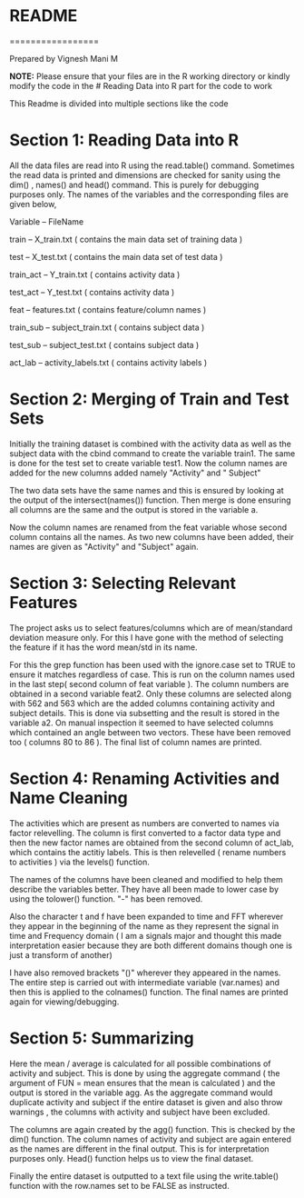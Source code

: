 # README
=================

Prepared by Vignesh Mani M

**NOTE:** Please ensure that your files are in the R working directory or kindly modify the code in the # Reading Data into R part for the code to work

This Readme is divided into multiple sections like the code

# Section 1: Reading Data into R

All the data files are read into R using the read.table() command. Sometimes the read data is printed and dimensions are checked for sanity using the dim() , names() and head() command. This is purely for debugging purposes only. The names of the variables and the corresponding files are given below,

Variable – FileName

train – X\_train.txt ( contains the main data set of training data )

test – X\_test.txt ( contains the main data set of test data )

train\_act – Y\_train.txt ( contains activity data )

test\_act – Y\_test.txt ( contains activity data )

feat – features.txt ( contains feature/column names )

train\_sub – subject\_train.txt ( contains subject data )

test\_sub – subject\_test.txt ( contains subject data )

act\_lab – activity\_labels.txt ( contains activity labels )

# Section 2: Merging of Train and Test Sets

Initially the training dataset is combined with the activity data as well as the subject data with the cbind command to create the variable train1. The same is done for the test set to create variable test1. Now the column names are added for the new columns added namely "Activity" and " Subject"

The two data sets have the same names and this is ensured by looking at the output of the intersect(names()) function. Then merge is done ensuring all columns are the same and the output is stored in the variable a.

Now the column names are renamed from the feat variable whose second column contains all the names. As two new columns have been added, their names are given as "Activity" and "Subject" again.

# Section 3: Selecting Relevant Features

The project asks us to select features/columns which are of mean/standard deviation measure only. For this I have gone with the method of selecting the feature if it has the word mean/std in its name.

For this the grep function has been used with the ignore.case set to TRUE to ensure it matches regardless of case. This is run on the column names used in the last step( second column of feat variable ). The column numbers are obtained in a second variable feat2. Only these columns are selected along with 562 and 563 which are the added columns containing activity and subject details. This is done via subsetting and the result is stored in the variable a2. On manual inspection it seemed to have selected columns which contained an angle between two vectors. These have been removed too ( columns 80 to 86 ). The final list of column names are printed.

# Section 4: Renaming Activities and Name Cleaning

The activities which are present as numbers are converted to names via factor relevelling. The column is first converted to a factor data type and then the new factor names are obtained from the second column of act_lab, which contains the actitiy labels. This is then relevelled ( rename numbers to activities ) via the levels() function.

The names of the columns have been cleaned and modified to help them describe the variables better. They have all been made to lower case by using the tolower() function. "-" has been removed.

Also the character t and f have been expanded to time and FFT wherever they appear in the beginning of the name as they represent the signal in time and Frequency domain ( I am a signals major and thought this made interpretation easier because they are both different domains though one is just a transform of another)

I have also removed brackets "()" wherever they appeared in the names. The entire step is carried out with intermediate variable (var.names) and then this is applied to the colnames() function. The final names are printed again for viewing/debugging.

# Section 5: Summarizing

Here the mean / average is calculated for all possible combinations of activity and subject. This is done by using the aggregate command ( the argument of FUN = mean ensures that the mean is calculated ) and the output is stored in the variable agg. As the aggregate command would duplicate activity and subject if the entire dataset is given and also throw warnings , the columns with activity and subject have been excluded.

The columns are again created by the agg() function. This is checked by the dim() function. The column names of activity and subject are again entered as the names are different in the final output. This is for interpretation purposes only. Head() function helps us to view the final dataset.

Finally the entire dataset is outputted to a text file using the write.table() function with the row.names set to be FALSE as instructed.
